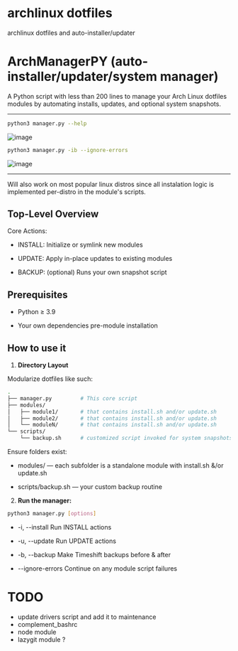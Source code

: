 # archlinux dotfiles
archlinux dotfiles and auto-installer/updater

# ArchManagerPY (auto-installer/updater/system manager)
A Python script with less than 200 lines to manage your Arch Linux dotfiles modules by automating installs, updates, and optional system snapshots.

---

```bash
python3 manager.py --help
```
![image](https://github.com/user-attachments/assets/70353559-d079-45ef-94b2-34b26ed7d34b)


```bash
python3 manager.py -ib --ignore-errors
```
![image](https://github.com/user-attachments/assets/964ec8b6-695e-44a1-a0f5-749859d0fa23)

---

Will also work on most popular linux distros since all instalation logic is implemented per-distro in the module's scripts.

## Top-Level Overview

Core Actions:

- INSTALL: Initialize or symlink new modules

- UPDATE: Apply in-place updates to existing modules

- BACKUP: (optional) Runs your own snapshot script


## Prerequisites
- Python ≥ 3.9

- Your own dependencies pre-module installation

## How to use it
1. **Directory Layout**

Modularize dotfiles like such:
```bash
.
├── manager.py         # This core script
├── modules/
│   ├── module1/       # that contains install.sh and/or update.sh
│   ├── module2/       # that contains install.sh and/or update.sh
│   └── moduleN/       # that contains install.sh and/or update.sh
└── scripts/
    └── backup.sh      # customized script invoked for system snapshots
```

Ensure folders exist:
- modules/ — each subfolder is a standalone module with install.sh &/or update.sh

- scripts/backup.sh — your custom backup routine

2. **Run the manager:**
```bash
python3 manager.py [options]
```
- -i, --install Run INSTALL actions

- -u, --update Run UPDATE actions

- -b, --backup Make Timeshift backups before & after

- --ignore-errors Continue on any module script failures

# TODO
- update drivers script and add it to maintenance
- complement_bashrc
- node module
- lazygit module ?
